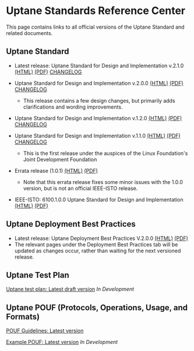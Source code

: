 # Uptane Standards Reference Center 

This page contains links to all official versions of the Uptane Standard and related documents.

## **Uptane Standard**

- Latest release: Uptane Standard for Design and Implementation v.2.1.0 [(HTML)](papers/uptane-standard.2.1.0.html) [(PDF)](/uptane-standard/2.1.0/uptane-standard.pdf) [CHANGELOG](/deployment-considerations/changelog.html#210---2023-06-6)
- Uptane Standard for Design and Implementation v.2.0.0 [(HTML)](papers/uptane-standard.2.0.0.html) [(PDF)](papers/uptane-standard.2.0.0.pdf) [CHANGELOG](/deployment-considerations/changelog.html#200---2022-01-18)

  - This release contains a few design changes, but primarily adds clarifications and wording improvements.

- Uptane Standard for Design and Implementation v.1.2.0 [(HTML)](papers/uptane-standard.1.2.0.html) [(PDF)](papers/uptane-standard.1.2.0.pdf) [CHANGELOG](https://uptane.github.io/deployment-considerations/changelog.html#120---2021-07-16)
- Uptane Standard for Design and Implementation v.1.1.0 [(HTML)](papers/uptane-standard.1.1.0.html) [(PDF)](papers/uptane-standard.1.1.0.pdf) [CHANGELOG](https://uptane.github.io/deployment-considerations/changelog.html#110---2021-01-08)

  - This is the first release under the auspices of the Linux Foundation's Joint Development Foundation

- Errata release (1.0.1) [(HTML)](papers/uptane-standard.1.0.1.html) [(PDF)](papers/uptane-standard.1.0.1.pdf)

  - Note that this errata release fixes some minor issues with the 1.0.0 version, but is not an official IEEE-ISTO release.

- IEEE-ISTO: 6100.1.0.0 Uptane Standard for Design and Implementation [(HTML)](papers/ieee-isto-6100.1.0.0.uptane-standard.html) [(PDF)](papers/ieee-isto-6100.1.0.0.uptane-standard.pdf)

## **Uptane Deployment Best Practices**

- Latest release: Uptane Deployment Best Practices V.2.0.0 [(HTML)](papers/V2.0.0_uptane_deploy.html) [(PDF)](papers/V2.0.0_uptane_deploy.pdf)
- The relevant pages under the Deployment Best Practices tab will be updated as changes occur, rather than waiting for the next versioned release.

## **Uptane Test Plan**

[Uptane test plan: Latest draft version](papers/Penetration_Test_Report.pdf) _In Development_

## **Uptane POUF (Protocols, Operations, Usage, and Formats)**

[POUF Guidelines: Latest version](https://uptane.github.io/pouf.html)

[Example POUF: Latest version](https://uptane.github.io/reference_pouf.html) _In Development_

